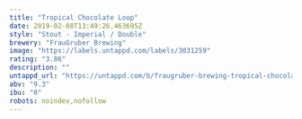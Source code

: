 ```yaml
---
title: "Tropical Chocolate Loop"
date: 2019-02-08T13:49:26.463695Z
style: "Stout - Imperial / Double"
brewery: "FrauGruber Brewing"
image: "https://labels.untappd.com/labels/3031259"
rating: "3.86"
description: ""
untappd_url: "https://untappd.com/b/fraugruber-brewing-tropical-chocolate-loop/3031259"
abv: "9.3"
ibu: "0"
robots: noindex,nofollow
---
```

